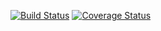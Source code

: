 [![Build Status](https://www.travis-ci.org/zzctmac/easy-parser.svg?branch=master)](https://www.travis-ci.org/zzctmac/easy-parser)
[![Coverage Status](https://coveralls.io/repos/github/zzctmac/easy-parser/badge.svg?branch=master)](https://coveralls.io/github/zzctmac/easy-parser?branch=master)